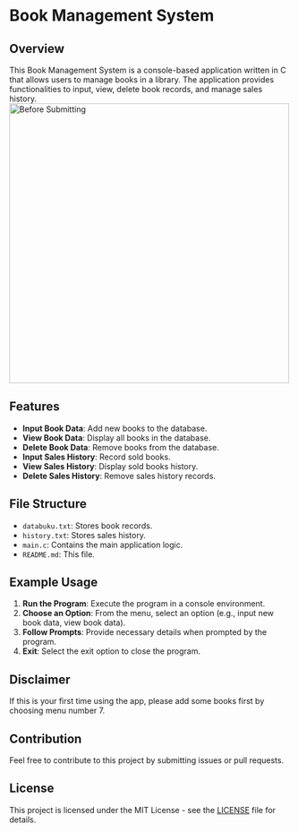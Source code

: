 # Book Management System

## Overview

This Book Management System is a console-based application written in C that allows users to manage books in a library. The application provides functionalities to input, view, delete book records, and manage sales history.
<img src="beforesubmitting.png" alt="Before Submitting" width="500">
## Features

- **Input Book Data**: Add new books to the database.
- **View Book Data**: Display all books in the database.
- **Delete Book Data**: Remove books from the database.
- **Input Sales History**: Record sold books.
- **View Sales History**: Display sold books history.
- **Delete Sales History**: Remove sales history records.

## File Structure

- `databuku.txt`: Stores book records.
- `history.txt`: Stores sales history.
- `main.c`: Contains the main application logic.
- `README.md`: This file.

## Example Usage

1. **Run the Program**: Execute the program in a console environment.
2. **Choose an Option**: From the menu, select an option (e.g., input new book data, view book data).
3. **Follow Prompts**: Provide necessary details when prompted by the program.
4. **Exit**: Select the exit option to close the program.

## Disclaimer

If this is your first time using the app, please add some books first by choosing menu number 7.

## Contribution

Feel free to contribute to this project by submitting issues or pull requests.

## License

This project is licensed under the MIT License - see the [LICENSE](LICENSE) file for details.
